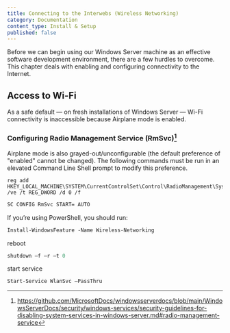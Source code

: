 ```yaml
---
title: Connecting to the Interwebs (Wireless Networking)
category: Documentation
content_type: Install & Setup
published: false
---
```


<!-- Begin GitHub-Flavored Markdown (GFM)
See: https://docs.github.com/get-started/writing-on-github
Spec: https://github.github.com/gfm
-->

<!-- Not covered: Preparing device for (and installing) host OS --

Windows Server 2016/2022 Standard with Desktop Experience.
Windows Server 2016 Standard is for physical or minimally-virtualized environments.

See: https://www.microsoft.com/en-us/d/windows-server-2016-standard/dg7gmgf0ds12/0004

-->

Before we can begin using our Windows Server machine as an effective software
development environment, there are a few hurdles to overcome. This chapter deals
with enabling and configuring connectivity to the Internet.

## Access to Wi-Fi

As a safe default &mdash; on fresh installations of Windows Server &mdash; Wi-Fi connectivity
is inaccessible because Airplane mode is enabled.

### Configuring Radio Management Service (RmSvc)[^1]

Airplane mode is also grayed-out/unconfigurable (the default preference of "enabled" cannot
be changed). The following commands must be run in an elevated Command Line Shell
prompt to modify this preference.

<!-- FIXME(DerekNonGeneric):
Determine where from & document the below registry modification.
-->

```text
reg add HKEY_LOCAL_MACHINE\SYSTEM\CurrentControlSet\Control\RadioManagement\SystemRadioState /ve /t REG_DWORD /d 0 /f
```

```cmd
SC CONFIG RmSvc START= AUTO
```

<!--
https://www.intel.com/content/www/us/en/download/19351/windows-10-and-windows-11-wi-fi-drivers-for-intel-wireless-adapters.html
https://support.lenovo.com/us/en/downloads/ds503062-fibocom-l850-gl-wireless-wan-driver-for-windows-10-version-1709-or-later-thinkpad
-->

If you’re using PowerShell, you should run:

```ps
Install-WindowsFeature -Name Wireless-Networking
```

reboot

```ps
shutdown –f –r –t 0
```

start service

```ps
Start-Service WlanSvc –PassThru
```

[^1]: https://github.com/MicrosoftDocs/windowsserverdocs/blob/main/WindowsServerDocs/security/windows-services/security-guidelines-for-disabling-system-services-in-windows-server.md#radio-management-service

